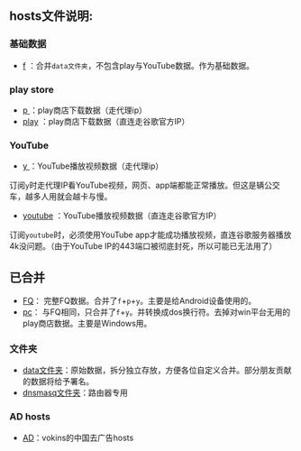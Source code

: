 ## hosts文件说明:
### 基础数据
*  [f](https://raw.githubusercontent.com/sy618/hosts/master/f) ：合并`data文件夹`，不包含play与YouTube数据。作为基础数据。
### play store
*  [ p ](https://raw.githubusercontent.com/sy618/hosts/master/p) ：play商店下载数据（走代理ip）
*  [play](https://raw.githubusercontent.com/sy618/hosts/master/play) ：play商店下载数据（直连走谷歌官方IP）
### YouTube
*  [ y ](https://raw.githubusercontent.com/sy618/hosts/master/y) ：YouTube播放视频数据（走代理ip）

订阅`y`时走代理IP看YouTube视频，网页、app端都能正常播放。但这是辆公交车，越多人用就会越卡与慢。
*  [youtube](https://raw.githubusercontent.com/sy618/hosts/master/youtube) ：YouTube播放视频数据（直连走谷歌官方IP）

订阅`youtube`时，必须使用YouTube app才能成功播放视频，直连谷歌服务器播放4k没问题。（由于YouTube IP的443端口被彻底封死，所以可能已无法用了）
## 已合并
*  [FQ](https://raw.githubusercontent.com/sy618/hosts/master/FQ)： 完整FQ数据。合并了`f`+`p`+`y`。主要是给Android设备使用的。
*  [pc](https://raw.githubusercontent.com/sy618/hosts/master/pc)： 与FQ相同，只合并了`f`+`y`。并转换成dos换行符。去掉对win平台无用的play商店数据。主要是Windows用。
### 文件夹
* [data文件夹](https://github.com/sy618/hosts/tree/master/data)：原始数据，拆分独立存放，方便各位自定义合并。部分朋友贡献的数据将给予署名。
* [dnsmasq文件夹](https://github.com/sy618/hosts/tree/master/dnsmasq)：路由器专用

### AD hosts
*  [AD](https://raw.githubusercontent.com/vokins/yhosts/master/hosts)：vokins的中国去广告hosts


